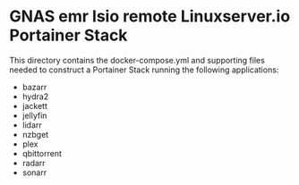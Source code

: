 # GNAS emr lsio remote Linuxserver.io Portainer Stack

This directory contains the docker-compose.yml and supporting files needed to construct
a Portainer Stack running the following applications:
  - bazarr
  - hydra2
  - jackett
  - jellyfin
  - lidarr
  - nzbget
  - plex
  - qbittorrent
  - radarr
  - sonarr
